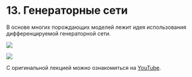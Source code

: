 # 13\. Генераторные сети

В основе многих порождающих моделей лежит идея использования дифференцируемой генераторной сети.

![](https://raw.githubusercontent.com/AlexandrParkhomenko/ml/main/stanford/images/cs231n_2017_lecture13_page-0018.jpg)

![](https://raw.githubusercontent.com/AlexandrParkhomenko/ml/main/stanford/images/cs231n_2017_lecture13_page-0020.jpg)

С оригинальной лекцией можно ознакомиться на [YouTube](https://youtu.be/5WoItGTWV54).
